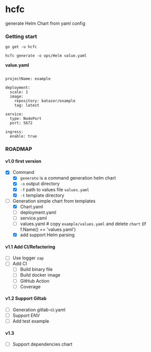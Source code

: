 # hcfc

generate Helm Chart from yaml config

### Getting start

```
go get -u hcfc

hcfc generate -o ops/Helm value.yaml
```

**value.yaml**

```

projectName: example

deployment:
  scale: 1
  image:
    repository: batazor/example
    tag: latest

service:
  type: NodePort
  port: 5672

ingress:
  enable: true
```

### ROADMAP

#### v1.0 first version

- [x] Command
  - [x] `generate` is a command generation helm chart
  - [x] `-o` output directory
  - [x] `-f` path to values file `values.yaml`
  - [x] `-t` template directory
- [ ] Generation simple chart from templates
  - [x] Chart.yaml
  - [ ] deployment.yaml
  - [ ] service.yaml
  - [ ] values.yaml # copy `example/values.yaml` and delete `chart` (if f.Name() == 'values.yaml')
  - [x] add support Helm parsing

#### v1.1 Add CI/Refactoring

- [ ] Use logger `zap`
- [ ] Add CI
  - [ ] Build binary file
  - [ ] Build docker image
  - [ ] GitHub Action
  - [ ] Coverage

#### v1.2 Support Giltab

- [ ] Generation gitlab-ci.yaml
- [ ] Support ENV
- [ ] Add test example

#### v1.3

- [ ] Support dependencies chart
